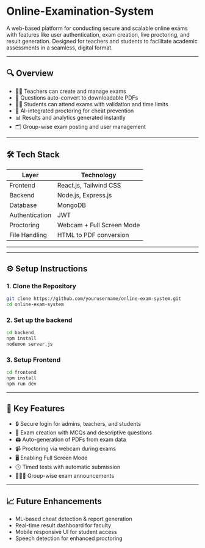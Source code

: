 ﻿# Online-Examination-System

A web-based platform for conducting secure and scalable online exams with features like user authentication, exam creation, live proctoring, and result generation. Designed for teachers and students to facilitate academic assessments in a seamless, digital format.

---

## 🔍 Overview

- 👩‍🏫 Teachers can create and manage exams
- 📄 Questions auto-convert to downloadable PDFs
- 👨‍🎓 Students can attend exams with validation and time limits
- 🧠 AI-integrated proctoring for cheat prevention
- 📊 Results and analytics generated instantly
- 🗂 Group-wise exam posting and user management

---

## 🛠 Tech Stack

| Layer         | Technology                |
|---------------|---------------------------|
| Frontend      | React.js, Tailwind CSS     |
| Backend       | Node.js, Express.js        |
| Database      | MongoDB                    |
| Authentication| JWT                        |
| Proctoring    | Webcam + Full Screen Mode |
| File Handling | HTML to PDF conversion     |

---


---

## ⚙️ Setup Instructions

### 1. Clone the Repository

```bash
git clone https://github.com/yourusername/online-exam-system.git
cd online-exam-system
```

### 2. Set up the backend
```bash
cd backend
npm install
nodemon server.js
```

### 3. Setup Frontend
```bash
cd frontend
npm install
npm run dev
```

---

## 🔐 Key Features
- 🔒 Secure login for admins, teachers, and students
- 📝 Exam creation with MCQs and descriptive questions
- 🖨 Auto-generation of PDFs from exam data
- 📹 Proctoring via webcam during exams
- 🖥️ Enabling Full Screen Mode
- 🕒 Timed tests with automatic submission
- 🧑‍🤝‍🧑 Group-wise exam announcements

---

## 📈 Future Enhancements
- ML-based cheat detection & report generation
- Real-time result dashboard for faculty
- Mobile responsive UI for student access
- Speech detection for enhanced proctoring



